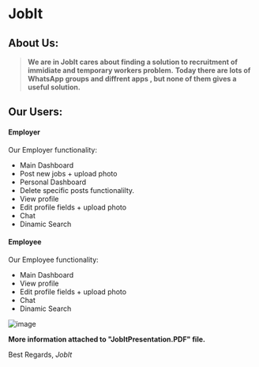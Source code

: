 # JobIt

## About Us:
> **We are in JobIt cares about finding a solution to recruitment of immidiate and temporary workers problem.**
> **Today there are lots of WhatsApp  groups and diffrent apps , but none of them gives a useful solution.**
## Our Users:
#### Employer

 Our Employer functionality:

  - Main Dashboard
  - Post new jobs + upload photo
  - Personal Dashboard
  - Delete specific posts functionalilty.
  - View profile
  - Edit profile fields + upload photo
  - Chat
  - Dinamic Search

#### Employee

  Our Employee functionality:

  - Main Dashboard
  - View profile
  - Edit profile fields + upload photo
  - Chat
  - Dinamic Search


![image](https://user-images.githubusercontent.com/57875188/148129562-27dba9a7-7372-4df0-9d1b-adeab7c8e3b7.jpeg)

**More information attached to "JobItPresentation.PDF" file.**

Best Regards,
*JobIt*

